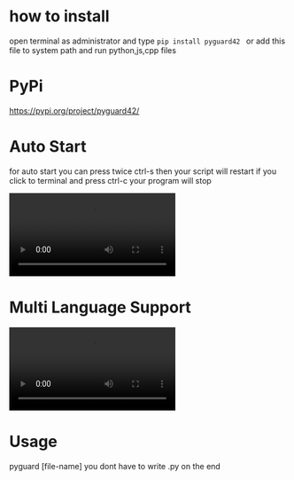 # how to install
open terminal as administrator and type ```pip install pyguard42 ``` 
or
add this file to system path and run python,js,cpp files

# PyPi
https://pypi.org/project/pyguard42/


# Auto Start
for auto start you can press twice ctrl-s then your script will restart
if you click to terminal and press ctrl-c your program will stop

![python example](https://user-images.githubusercontent.com/56826739/109732339-0c9c9580-7bce-11eb-92fa-b48d6b570f93.mp4)


# Multi Language Support

![multi lang](https://user-images.githubusercontent.com/56826739/109732479-4cfc1380-7bce-11eb-8faf-0734ccf7a125.mp4)



# Usage
pyguard [file-name] 
you dont have to write .py on the end

